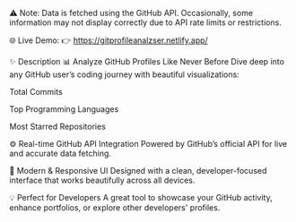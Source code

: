 ⚠️ Note: Data is fetched using the GitHub API. Occasionally, some information may not display correctly due to API rate limits or restrictions.


🌐 Live Demo:
👉   https://gitprofileanalzser.netlify.app/

✨ Description
📊 Analyze GitHub Profiles Like Never Before
Dive deep into any GitHub user’s coding journey with beautiful visualizations:

Total Commits

Top Programming Languages

Most Starred Repositories


⚙️ Real-time GitHub API Integration
Powered by GitHub’s official API for live and accurate data fetching.

🎨 Modern & Responsive UI
Designed with a clean, developer-focused interface that works beautifully across all devices.

💡 Perfect for Developers
A great tool to showcase your GitHub activity, enhance portfolios, or explore other developers' profiles.
